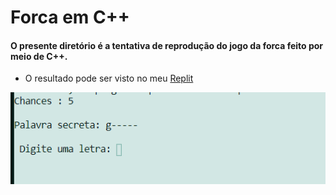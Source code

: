 # Forca em C++

 #### O presente diretório é a tentativa de reprodução do jogo da forca feito por meio de C++.
- O resultado pode ser visto no meu [Replit](https://replit.com/@Araujocoding/C-plusplus-learn#main.cpp)


<img width="520" src="https://github.com/Pereira-Araujo/Projetos/blob/main/Projetos_C++/forca/prints/4.png?raw=true"/>

    
